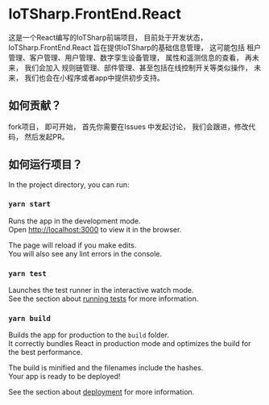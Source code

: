 # IoTSharp.FrontEnd.React

这是一个React编写的IoTSharp前端项目， 目前处于开发状态， IoTSharp.FrontEnd.React 旨在提供IoTSharp的基础信息管理， 这可能包括 租户管理、客户管理、用户管理、数字孪生设备管理， 属性和遥测信息的查看， 再未来， 我们会加入 规则链管理、部件管理、甚至包括在线控制开关等类似操作， 未来， 我们也会在小程序或者app中提供初步支持。 


## 如何贡献？
 
 fork项目， 即可开始， 首先你需要在Issues 中发起讨论， 我们会跟进，修改代码，  然后发起PR。 
 

## 如何运行项目？

In the project directory, you can run:

### `yarn start`

Runs the app in the development mode.<br />
Open [http://localhost:3000](http://localhost:3000) to view it in the browser.

The page will reload if you make edits.<br />
You will also see any lint errors in the console.

### `yarn test`

Launches the test runner in the interactive watch mode.<br />
See the section about [running tests](https://facebook.github.io/create-react-app/docs/running-tests) for more information.

### `yarn build`

Builds the app for production to the `build` folder.<br />
It correctly bundles React in production mode and optimizes the build for the best performance.

The build is minified and the filenames include the hashes.<br />
Your app is ready to be deployed!

See the section about [deployment](https://facebook.github.io/create-react-app/docs/deployment) for more information.
 
